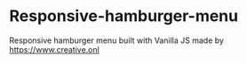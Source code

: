 # Responsive-hamburger-menu
Responsive hamburger menu built with Vanilla JS
made by https://www.creative.onl
